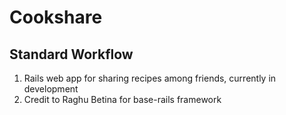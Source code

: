 # Cookshare

## Standard Workflow

 1. Rails web app for sharing recipes among friends, currently in development
 1. Credit to Raghu Betina for base-rails framework
